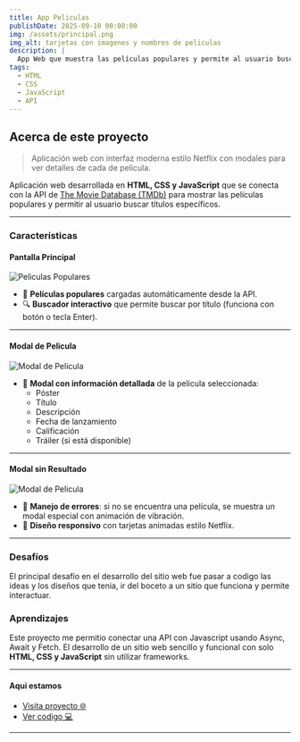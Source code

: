 ```yaml
---
title: App Peliculas
publishDate: 2025-09-10 00:00:00
img: /assets/principal.png
img_alt: tarjetas con imagenes y nombres de peliculas
description: |
  App Web que muestra las películas populares y permite al usuario buscar títulos específicos con informacion detallada.
tags:
  - HTML
  - CSS
  - JavaScript
  - API
---
```

## Acerca de este proyecto

> Aplicación web con interfaz moderna estilo Netflix con modales para ver detalles de cada de pelicula.

Aplicación web desarrollada en **HTML, CSS y JavaScript** que se conecta con la API de [The Movie Database (TMDb)](https://www.themoviedb.org/) para mostrar las películas populares y permitir al usuario buscar títulos específicos.  

---

### Características

#### Pantalla Principal
![Peliculas Populares](/assets/populares.png)
- 🎥 **Películas populares** cargadas automáticamente desde la API.
- 🔍 **Buscador interactivo** que permite buscar por título (funciona con botón o tecla Enter).

---

#### Modal de Pelicula
![Modal de Pelicula](/assets/modal.png)
- 📑 **Modal con información detallada** de la película seleccionada:
  - Póster
  - Título
  - Descripción
  - Fecha de lanzamiento
  - Calificación
  - Tráiler (si está disponible)

---

#### Modal sin Resultado
![Modal de Pelicula](/assets/sin-resultado.png)
- 🚫 **Manejo de errores**: si no se encuentra una película, se muestra un modal especial con animación de vibración.
- 🎨 **Diseño responsivo** con tarjetas animadas estilo Netflix.

---

### Desafíos
El principal desafío en el desarrollo del sitio web fue pasar a codigo las ideas y los diseños que tenia, ir del boceto a un sitio que funciona y  permite interactuar.

### Aprendizajes
Este proyecto me permitio  conectar una API con Javascript usando Async, Await y Fetch. El desarrollo de un sitio web sencillo y funcional  con solo **HTML, CSS y JavaScript** sin utilizar frameworks.

---

#### Aqui estamos

- [Visita proyecto 🌐](https://yasmintorresdesign.github.io/api-JavaScript-peliculas/) 
- [Ver codigo 💻](https://github.com/YasminTorresDesign/api-JavaScript-peliculas)

--- 
